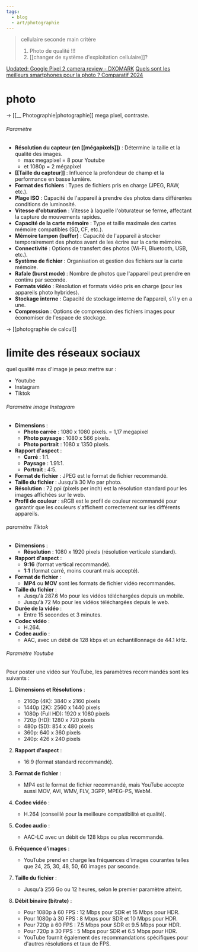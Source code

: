 ```yaml
---
tags:
  - blog
  - art/photographie
---
```

> cellulaire seconde main
> critère 
> 1. Photo de qualité !!!
> 2. [[changer de système d'exploitation cellulaire]]? 


[Updated: Google Pixel 2 camera review - DXOMARK](https://www.dxomark.com/google-pixel-2-reviewed-sets-new-record-smartphone-camera-quality/)
[Quels sont les meilleurs smartphones pour la photo ? Comparatif 2024](https://www.clubic.com/smartphone/article-876177-1-comparatif-meilleur-smartphone-photo.html)



# photo
-> [[__ Photographie|photographie]]
mega pixel, contraste. 

###### Paramètre 
- **Résolution du capteur (en [[mégapixels]])** : Détermine la taille et la qualité des images.
	- max megapixel = 8 pour Youtube
	- et 1080p = 2 mégapixel
- **[[Taille du capteur]]** : Influence la profondeur de champ et la performance en basse lumière.
- **Format des fichiers** : Types de fichiers pris en charge (JPEG, RAW, etc.).
- **Plage ISO** : Capacité de l'appareil à prendre des photos dans différentes conditions de luminosité.
- **Vitesse d'obturation** : Vitesse à laquelle l'obturateur se ferme, affectant la capture de mouvements rapides.
- **Capacité de la carte mémoire** : Type et taille maximale des cartes mémoire compatibles (SD, CF, etc.).
- **Mémoire tampon (buffer)** : Capacité de l'appareil à stocker temporairement des photos avant de les écrire sur la carte mémoire.
- **Connectivité** : Options de transfert des photos (Wi-Fi, Bluetooth, USB, etc.).
- **Système de fichier** : Organisation et gestion des fichiers sur la carte mémoire.
- **Rafale (burst mode)** : Nombre de photos que l'appareil peut prendre en continu par seconde.
- **Formats vidéo** : Résolution et formats vidéo pris en charge (pour les appareils photo hybrides).
- **Stockage interne** : Capacité de stockage interne de l'appareil, s'il y en a une.
- **Compression** : Options de compression des fichiers images pour économiser de l'espace de stockage.


-> [[photographie de calcul]]



# limite des réseaux sociaux
quel qualité max d'image je peux mettre sur :
- Youtube
- Instagram
- Tiktok


###### Paramètre image Instagram
- **Dimensions** :
    - **Photo carrée** : 1080 x 1080 pixels. = 1,17 megapixel
    - **Photo paysage** : 1080 x 566 pixels.
    - **Photo portrait** : 1080 x 1350 pixels.
- **Rapport d'aspect** :
    - **Carré** : 1:1.
    - **Paysage** : 1.91:1.
    - **Portrait** : 4:5.
- **Format de fichier** : JPEG est le format de fichier recommandé.
- **Taille du fichier** : Jusqu'à 30 Mo par photo.
- **Résolution** : 72 ppi (pixels per inch) est la résolution standard pour les images affichées sur le web.
- **Profil de couleur** : sRGB est le profil de couleur recommandé pour garantir que les couleurs s'affichent correctement sur les différents appareils.

###### paramètre Tiktok
- **Dimensions** :
    - **Résolution** : 1080 x 1920 pixels (résolution verticale standard).
- **Rapport d'aspect** :
    - **9:16** (format vertical recommandé).
    - **1:1** (format carré, moins courant mais accepté).
- **Format de fichier** :
    - **MP4** ou **MOV** sont les formats de fichier vidéo recommandés.
- **Taille du fichier** :
    - Jusqu'à 287.6 Mo pour les vidéos téléchargées depuis un mobile.
    - Jusqu'à 72 Mo pour les vidéos téléchargées depuis le web.
- **Durée de la vidéo** :
    - Entre 15 secondes et 3 minutes.
- **Codec vidéo** :
    - H.264.
- **Codec audio** :
    - AAC, avec un débit de 128 kbps et un échantillonnage de 44.1 kHz.

###### Paramètre Youtube
Pour poster une vidéo sur YouTube, les paramètres recommandés sont les suivants :

1. **Dimensions et Résolutions** :
   - 2160p (4K): 3840 x 2160 pixels
   - 1440p (2K): 2560 x 1440 pixels
   - 1080p (Full HD): 1920 x 1080 pixels
   - 720p (HD): 1280 x 720 pixels
   - 480p (SD): 854 x 480 pixels
   - 360p: 640 x 360 pixels
   - 240p: 426 x 240 pixels

2. **Rapport d'aspect** : 
   - 16:9 (format standard recommandé).

3. **Format de fichier** : 
   - MP4 est le format de fichier recommandé, mais YouTube accepte aussi MOV, AVI, WMV, FLV, 3GPP, MPEG-PS, WebM.

4. **Codec vidéo** : 
   - H.264 (conseillé pour la meilleure compatibilité et qualité).

5. **Codec audio** :
   - AAC-LC avec un débit de 128 kbps ou plus recommandé.

6. **Fréquence d’images** : 
   - YouTube prend en charge les fréquences d'images courantes telles que 24, 25, 30, 48, 50, 60 images par seconde.

7. **Taille du fichier** :
   - Jusqu'à 256 Go ou 12 heures, selon le premier paramètre atteint.

8. **Débit binaire (bitrate)** :
   - Pour 1080p à 60 FPS : 12 Mbps pour SDR et 15 Mbps pour HDR.
   - Pour 1080p à 30 FPS : 8 Mbps pour SDR et 10 Mbps pour HDR.
   - Pour 720p à 60 FPS : 7.5 Mbps pour SDR et 9.5 Mbps pour HDR.
   - Pour 720p à 30 FPS : 5 Mbps pour SDR et 6.5 Mbps pour HDR.
   - YouTube fournit également des recommandations spécifiques pour d'autres résolutions et taux de FPS.

